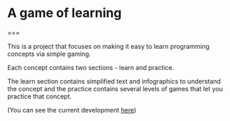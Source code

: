 # A game of learning
===

This is a project that focuses on making it easy to learn programming concepts via simple gaming.

Each concept contains two sections - learn and practice.

The learn section contains simplified text and infographics to understand the concept and the practice contains several levels of games that let you practice that concept.

(You can see the current development [here](https://appetize.io/app/mekc5tf74bfhffh5qaxuan3254?device=nexus5&scale=75&orientation=landscape&osVersion=7.0))
